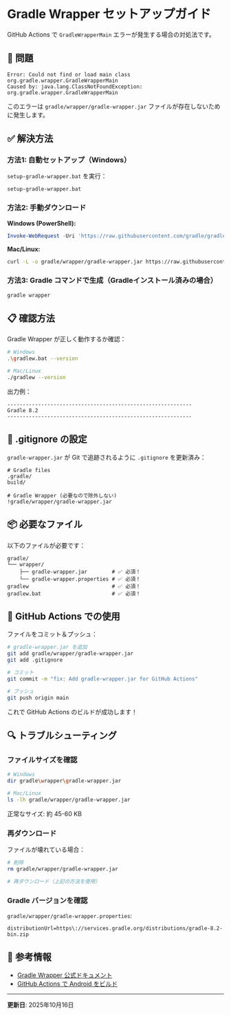 # Gradle Wrapper セットアップガイド

GitHub Actions で `GradleWrapperMain` エラーが発生する場合の対処法です。

## 🐛 問題

```
Error: Could not find or load main class org.gradle.wrapper.GradleWrapperMain
Caused by: java.lang.ClassNotFoundException: org.gradle.wrapper.GradleWrapperMain
```

このエラーは `gradle/wrapper/gradle-wrapper.jar` ファイルが存在しないために発生します。

## ✅ 解決方法

### 方法1: 自動セットアップ（Windows）

`setup-gradle-wrapper.bat` を実行：

```batch
setup-gradle-wrapper.bat
```

### 方法2: 手動ダウンロード

**Windows (PowerShell):**
```powershell
Invoke-WebRequest -Uri 'https://raw.githubusercontent.com/gradle/gradle/master/gradle/wrapper/gradle-wrapper.jar' -OutFile 'gradle/wrapper/gradle-wrapper.jar'
```

**Mac/Linux:**
```bash
curl -L -o gradle/wrapper/gradle-wrapper.jar https://raw.githubusercontent.com/gradle/gradle/master/gradle/wrapper/gradle-wrapper.jar
```

### 方法3: Gradle コマンドで生成（Gradleインストール済みの場合）

```bash
gradle wrapper
```

## 📋 確認方法

Gradle Wrapper が正しく動作するか確認：

```bash
# Windows
.\gradlew.bat --version

# Mac/Linux
./gradlew --version
```

出力例：
```
------------------------------------------------------------
Gradle 8.2
------------------------------------------------------------
```

## 🔧 .gitignore の設定

`gradle-wrapper.jar` が Git で追跡されるように `.gitignore` を更新済み：

```gitignore
# Gradle files
.gradle/
build/

# Gradle Wrapper (必要なので除外しない)
!gradle/wrapper/gradle-wrapper.jar
```

## 📦 必要なファイル

以下のファイルが必要です：

```
gradle/
└── wrapper/
    ├── gradle-wrapper.jar        # ✅ 必須！
    └── gradle-wrapper.properties # ✅ 必須！
gradlew                           # ✅ 必須！
gradlew.bat                       # ✅ 必須！
```

## 🚀 GitHub Actions での使用

ファイルをコミット＆プッシュ：

```bash
# gradle-wrapper.jar を追加
git add gradle/wrapper/gradle-wrapper.jar
git add .gitignore

# コミット
git commit -m "fix: Add gradle-wrapper.jar for GitHub Actions"

# プッシュ
git push origin main
```

これで GitHub Actions のビルドが成功します！

## 🔍 トラブルシューティング

### ファイルサイズを確認

```bash
# Windows
dir gradle\wrapper\gradle-wrapper.jar

# Mac/Linux
ls -lh gradle/wrapper/gradle-wrapper.jar
```

正常なサイズ: 約 45-60 KB

### 再ダウンロード

ファイルが壊れている場合：

```bash
# 削除
rm gradle/wrapper/gradle-wrapper.jar

# 再ダウンロード（上記の方法を使用）
```

### Gradle バージョンを確認

`gradle/wrapper/gradle-wrapper.properties`:
```properties
distributionUrl=https\://services.gradle.org/distributions/gradle-8.2-bin.zip
```

## 📝 参考情報

- [Gradle Wrapper 公式ドキュメント](https://docs.gradle.org/current/userguide/gradle_wrapper.html)
- [GitHub Actions で Android をビルド](https://github.com/actions/setup-java)

---

**更新日**: 2025年10月16日

